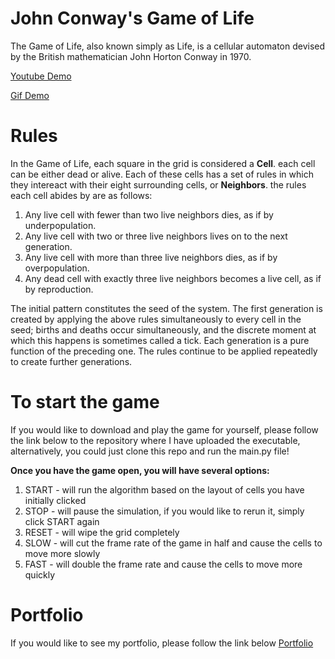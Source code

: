 # John Conway's Game of Life

The Game of Life, also known simply as Life, is a cellular automaton devised by the British mathematician John Horton Conway in 1970.

[Youtube Demo](https://youtu.be/1PAIEgilVWE)

[Gif Demo](https://giphy.com/gifs/lpsVubVdTsf3y1kW52/fullscreen)

# Rules

In the Game of Life, each square in the grid is considered a **Cell**. each cell can be either dead or alive. Each of these cells has a set of rules in which they intereact with their eight surrounding cells, or **Neighbors**. the rules each cell abides by are as follows:

1. Any live cell with fewer than two live neighbors dies, as if by underpopulation.
1. Any live cell with two or three live neighbors lives on to the next generation.
1. Any live cell with more than three live neighbors dies, as if by overpopulation.
1. Any dead cell with exactly three live neighbors becomes a live cell, as if by reproduction.

The initial pattern constitutes the seed of the system. The first generation is created by applying the above rules simultaneously to every cell in the seed; births and deaths occur simultaneously, and the discrete moment at which this happens is sometimes called a tick. Each generation is a pure function of the preceding one. The rules continue to be applied repeatedly to create further generations.

# To start the game
If you would like to download and play the game for yourself, please follow the link below to the repository where I have uploaded the executable, alternatively, you could just clone this repo and run the main.py file!

**Once you have the game open, you will have several options:**
1. START - will run the algorithm based on the layout of cells you have initially clicked
1. STOP - will pause the simulation, if you would like to rerun it, simply click START again
1. RESET - will wipe the grid completely 
1. SLOW - will cut the frame rate of the game in half and cause the cells to move more slowly 
1. FAST - will double the frame rate and cause the cells to move more quickly

# Portfolio 
If you would like to see my portfolio, please follow the link below
[Portfolio](https://www.codyhayesdeveloper.com/)

